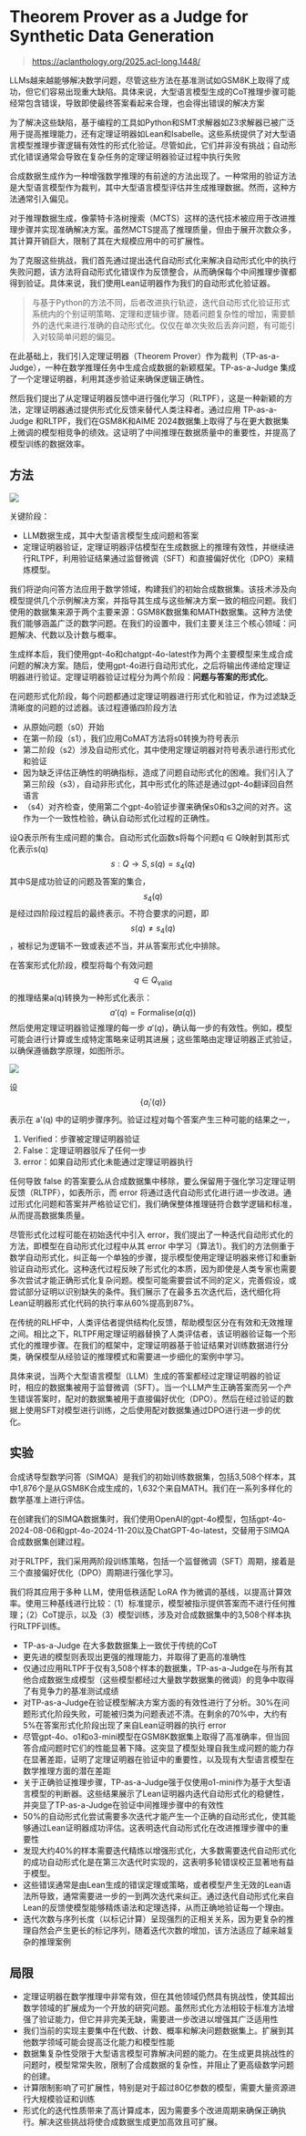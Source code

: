 # Theorem Prover as a Judge for Synthetic Data Generation

> https://aclanthology.org/2025.acl-long.1448/

LLMs越来越能够解决数学问题，尽管这些方法在基准测试如GSM8K上取得了成功，但它们容易出现重大缺陷。具体来说，大型语言模型生成的CoT推理步骤可能经常包含错误，导致即使最终答案看起来合理，也会得出错误的解决方案

为了解决这些缺陷，基于编程的工具如Python和SMT求解器如Z3求解器已被广泛用于提高推理能力，还有定理证明器如Lean和Isabelle。这些系统提供了对大型语言模型推理步骤逻辑有效性的形式化验证。尽管如此，它们并非没有挑战；自动形式化错误通常会导致在复杂任务的定理证明器验证过程中执行失败

合成数据生成作为一种增强数学推理的有前途的方法出现了。一种常用的验证方法是大型语言模型作为裁判，其中大型语言模型评估并生成推理数据。然而，这种方法通常引入偏见。

对于推理数据生成，像蒙特卡洛树搜索（MCTS）这样的迭代技术被应用于改进推理步骤并实现准确解决方案。虽然MCTS提高了推理质量，但由于展开次数众多，其计算开销巨大，限制了其在大规模应用中的可扩展性。

为了克服这些挑战，我们首先通过提出迭代自动形式化来解决自动形式化中的执行失败问题，该方法将自动形式化错误作为反馈整合，从而确保每个中间推理步骤都得到验证。具体来说，我们使用Lean证明器作为我们的自动形式化验证器。

> 与基于Python的方法不同，后者改进执行轨迹，迭代自动形式化验证形式系统内的个别证明策略、定理和逻辑步骤。随着问题复杂性的增加，需要额外的迭代来进行准确的自动形式化。仅仅在单次失败后丢弃问题，有可能引入对较简单问题的偏见。

在此基础上，我们引入定理证明器（Theorem Prover）作为裁判（TP-as-a-Judge），一种在数学推理任务中生成合成数据的新颖框架。TP-as-a-Judge 集成了一个定理证明器，利用其逐步验证来确保逻辑正确性。

然后我们提出了从定理证明器反馈中进行强化学习（RLTPF），这是一种新颖的方法，定理证明器通过提供形式化反馈来替代人类注释者。通过应用 TP-as-a-Judge 和RLTPF，我们在GSM8K和AIME 2024数据集上取得了与在更大数据集上微调的模型相竞争的绩效。这证明了中间推理在数据质量中的重要性，并提高了模型训练的数据效率。

## 方法

![](./img/tp1.png)

关键阶段：

- LLM数据生成，其中大型语言模型生成问题和答案
- 定理证明器验证，定理证明器评估模型在生成数据上的推理有效性，并继续进行RLTPF，利用验证结果通过监督微调（SFT）和直接偏好优化（DPO）来精炼模型。

我们将逆向问答方法应用于数学领域，构建我们的初始合成数据集。该技术涉及向模型提供几个示例解决方案，并指导其生成与这些解决方案一致的相应问题。我们使用的数据集来源于两个主要来源：GSM8K数据集和MATH数据集。这种方法使我们能够涵盖广泛的数学问题。在我们的设置中，我们主要关注三个核心领域：问题解决、代数以及计数与概率。

生成样本后，我们使用gpt-4o和chatgpt-4o-latest作为两个主要模型来生成合成问题的解决方案。随后，使用gpt-4o进行自动形式化，之后将输出传递给定理证明器进行验证。定理证明器验证过程分为两个阶段：**问题与答案的形式化**。

在问题形式化阶段，每个问题都通过定理证明器进行形式化和验证，作为过滤缺乏清晰度的问题的过滤器。该过程遵循四阶段方法

- 从原始问题（s0）开始
- 在第一阶段（s1），我们应用CoMAT方法将s0转换为符号表示
- 第二阶段（s2）涉及自动形式化，其中使用定理证明器对符号表示进行形式化和验证
- 因为缺乏评估正确性的明确指标，造成了问题自动形式化的困难。我们引入了第三阶段（s3），自动非形式化，其中形式化的陈述是通过gpt-4o翻译回自然语言
- （s4）对齐检查，使用第二个gpt-4o验证步骤来确保s0和s3之间的对齐。这作为一个一致性检验，确认自动形式化过程的正确性。

设Q表示所有生成问题的集合。自动形式化函数s将每个问题q ∈ Q映射到其形式化表示s(q)
$$
s:Q\rightarrow S, s(q)=s_4(q)
$$
其中S是成功验证的问题及答案的集合，$$s_4(q)$$ 是经过四阶段过程后的最终表示。不符合要求的问题，即 $$s(q) \neq s_4(q)$$，被标记为逻辑不一致或表述不当，并从答案形式化中排除。

在答案形式化阶段，模型将每个有效问题 $$q\in Q_{\text{valid}}$$ 的推理结果a(q)转换为一种形式化表示：
$$
a'(q) = \text{Formalise}(a(q))
$$
然后使用定理证明器验证推理的每一步 *a*′(*q*)，确认每一步的有效性。例如，模型可能会进行计算或生成特定策略来证明其进展；这些策略由定理证明器正式验证，以确保遵循数学原理，如图所示。

![](./img/tp2.png)

设 $$\{a_i'(q)\}$$ 表示在 a'(q) 中的证明步骤序列。验证过程对每个答案产生三种可能的结果之一，

1. Verified：步骤被定理证明器验证
2. False：定理证明器驳斥了任何一步
3. error：如果自动形式化未能通过定理证明器执行

任何导致 false 的答案要么从合成数据集中移除，要么保留用于强化学习定理证明反馈（RLTPF），如表所示，而 error 将通过迭代自动形式化进行进一步改进。通过形式化问题和答案并严格验证它们，我们确保整体推理链符合数学逻辑和标准，从而提高数据集质量。

尽管形式化过程可能在初始迭代中引入 error，我们提出了一种迭代自动形式化的方法，即模型在自动形式化过程中从其 error 中学习（算法1）。我们的方法侧重于数学自动形式化，纠正每一个单独的步骤，提示模型使用定理证明器来修订和重新验证自动形式化。这种迭代过程反映了形式化的本质，因为即使是人类专家也需要多次尝试才能正确形式化复杂问题。模型可能需要尝试不同的定义，完善假设，或尝试部分证明以识别缺失的条件。我们展示了在最多五次迭代后，迭代细化将Lean证明器形式化代码的执行率从60%提高到87%。

在传统的RLHF中，人类评估者提供结构化反馈，帮助模型区分在有效和无效推理之间。相比之下，RLTPF用定理证明器替换了人类评估者，该证明器验证每一个形式化的推理步骤。在我们的框架中，定理证明器基于验证结果对训练数据进行分类，确保模型从经验证的推理模式和需要进一步细化的案例中学习。

具体来说，当两个大型语言模型（LLM）生成的答案都经过定理证明器的验证时，相应的数据集被用于监督微调（SFT）。当一个LLM产生正确答案而另一个产生错误答案时，配对的数据集被用于直接偏好优化（DPO）。然后在经过验证的数据上使用SFT对模型进行训练，之后使用配对数据集通过DPO进行进一步的优化。

## 实验

合成诱导型数学问答（SIMQA）是我们的初始训练数据集，包括3,508个样本，其中1,876个是从GSM8K合成生成的，1,632个来自MATH。我们在一系列多样化的数学基准上进行评估。

在创建我们的SIMQA数据集时，我们使用OpenAI的gpt-4o模型，包括gpt-4o-2024-08-06和gpt-4o-2024-11-20以及ChatGPT-4o-latest，交替用于SIMQA合成数据集创建过程。

对于RLTPF，我们采用两阶段训练策略，包括一个监督微调（SFT）周期，接着是三个直接偏好优化（DPO）周期进行强化学习。

我们将其应用于多种 LLM，使用低秩适配 LoRA 作为微调的基线，以提高计算效率。使用三种基线进行比较：（1）标准提示，模型被指示提供答案而不进行任何推理；（2）CoT提示，以及（3）模型训练，涉及对合成数据集中的3,508个样本执行RLTPF训练。

- TP-as-a-Judge 在大多数数据集上一致优于传统的CoT
- 更先进的模型则表现出更强的推理能力，并取得了更高的准确性
- 仅通过应用RLTPF于仅有3,508个样本的数据集，TP-as-a-Judge在与所有其他合成数据生成模型（这些模型都经过大量数学数据集的微调）的竞争中取得了有竞争力的基准测试成绩
- 对TP-as-a-Judge在验证模型解决方案方面的有效性进行了分析。30%在问题形式化阶段失败，可能被归类为问题表述不清。在剩余的70%中，大约有5%在答案形式化阶段出现了来自Lean证明器的执行 error
- 尽管gpt-4o、o1和o3-mini模型在GSM8K数据集上取得了高准确率，但当回答合成问题时它们的性能显著下降。这突显了模型处理自我生成问题的能力存在显著差距，证明了定理证明器在验证中的重要性，以及现有大型语言模型在数学推理方面的潜在差距
- 关于正确验证推理步骤，TP-as-a-Judge强于仅使用o1-mini作为基于大型语言模型的判断器。这些结果展示了Lean证明器内迭代自动形式化的稳健性，并突显了TP-as-a-Judge在验证中间推理步骤中的有效性
- 50%的自动形式化尝试需要多次迭代才能产生一个正确的自动形式化，使其能够通过Lean证明器成功评估。这表明迭代自动形式化在改进推理步骤中的重要性
- 发现大约40%的样本需要迭代精炼以增强形式化，大多数需要迭代自动形式化的成功自动形式化是在第三次迭代时实现的，这表明多轮错误校正显著地有益于模型。
- 这些错误通常是由Lean生成的错误定理或策略，或者模型产生无效的Lean语法所导致，通常需要进一步的一到两次迭代来纠正。通过迭代自动形式化来自Lean的反馈使模型能够精炼语法和定理选择，从而正确地验证每一个理由。
- 迭代次数与序列长度（以标记计算）呈现强烈的正相关关系，因为更复杂的推理自然会产生更长的标记序列，随着迭代次数的增加，该方法适应了越来越复杂的推理案例

## 局限

- 定理证明器在数学推理中非常有效，但在其他领域仍然具有挑战性，使其超出数学领域的扩展成为一个开放的研究问题。虽然形式化方法相较于标准方法增强了验证能力，但它并非完美无缺，需要进一步改进以增强其广泛适用性
- 我们当前的实现主要集中在代数、计数、概率和解决问题数据集上。扩展到其他数学领域可能会提高泛化能力和模型性能
- 数据集复杂性受限于大型语言模型可靠解决问题的能力。在生成更具挑战性的问题时，模型常常失败，限制了合成数据的复杂性，并阻止了更高级数学问题的创建。
- 计算限制影响了可扩展性，特别是对于超过80亿参数的模型，需要大量资源进行大规模验证和训练
- 形式化的迭代性质带来了高计算成本，因为需要多个改进周期来确保正确执行。解决这些挑战将使合成数据生成更加高效且可扩展。